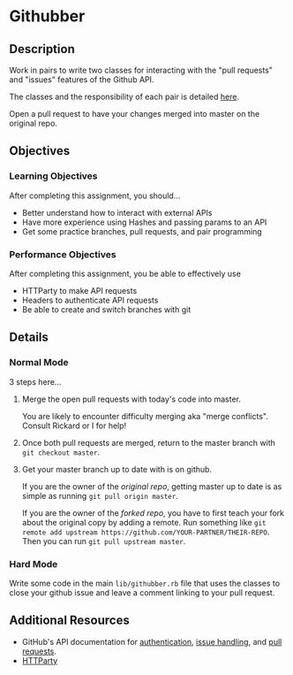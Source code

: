 # Githubber

## Description

Work in pairs to write two classes for interacting with
the "pull requests" and "issues" features of the Github API.

The classes and the responsibility of each pair is detailed
[here](https://gist.github.com/kingcons/2f225d174a3e84d75ad9).

Open a pull request to have your changes merged
into master on the original repo.

## Objectives

### Learning Objectives

After completing this assignment, you should…

* Better understand how to interact with external APIs
* Have more experience using Hashes and passing params to an API
* Get some practice branches, pull requests, and pair programming

### Performance Objectives

After completing this assignment, you be able to effectively use

* HTTParty to make API requests
* Headers to authenticate API requests
* Be able to create and switch branches with git

## Details

### Normal Mode

3 steps here...


1. Merge the open pull requests with today's code into master.

   You are likely to encounter difficulty merging aka
   "merge conflicts". Consult Rickard or I for help!

2. Once both pull requests are merged, return to the master
   branch with `git checkout master`.

3. Get your master branch up to date with is on github.

   If you are the owner of the *original repo*, getting master up
   to date is as simple as running `git pull origin master`.

   If you are the owner of the *forked repo*, you have to first
   teach your fork about the original copy by adding a remote.
   Run something like `git remote add upstream https://github.com/YOUR-PARTNER/THEIR-REPO`. Then you can run `git pull upstream master`.

### Hard Mode

Write some code in the main `lib/githubber.rb` file that
uses the classes to close your github issue and leave a comment
linking to your pull request.

## Additional Resources

* GitHub's API documentation for [authentication](https://developer.github.com/v3/#authentication), [issue handling](https://developer.github.com/v3/issues/), and [pull requests](https://developer.github.com/v3/pulls/).
* [HTTParty](johnnunemaker.com/httparty/)
